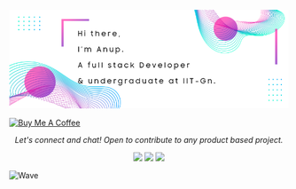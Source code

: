 ![background](./bg.png)



<a href="https://www.buymeacoffee.com/anup" target="_blank"><img src="https://cdn.buymeacoffee.com/buttons/v2/default-yellow.png" alt="Buy Me A Coffee" style="height: 60px !important;width: 217px !important;" ></a><br/>

<p align="center">
  <i>Let's connect and chat! Open to contribute to any product based project.</i>

  <p align="center">
    <a href="https://www.linkedin.com/in/anup-aglawe-294087148/" alt="Linkedin"><img src="https://raw.githubusercontent.com/jayehernandez/jayehernandez/3f5402efef9a0ae89211a6e04609558e862ca616/readme/linkedin-fill.svg"></a>
    <a href="mailto:aglawe.anup22@gmail.com" alt="Contact me"><img src="https://raw.githubusercontent.com/jayehernandez/jayehernandez/3f5402efef9a0ae89211a6e04609558e862ca616/readme/mail-fill.svg"></a>
    <a href="https://anup.tech" alt="My site"><img src="https://raw.githubusercontent.com/jayehernandez/jayehernandez/3f5402efef9a0ae89211a6e04609558e862ca616/readme/external-link-line.svg"></a>
  </p>

![Wave](https://user-images.githubusercontent.com/29516633/119890242-36f3ba00-bf55-11eb-9ed4-288287d979d8.jpg)
